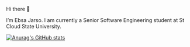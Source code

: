  Hi there 👋

I’m Ebsa Jarso. I am currently a Senior Software Engineering  student at St Cloud State University.



[![Anurag's GitHub stats](https://github-readme-stats.vercel.app/api?username=Ebsa12)](https://github.com/anuraghazra/github-readme-stats)


